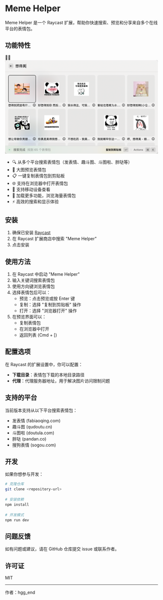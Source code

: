 # Meme Helper

Meme Helper 是一个 Raycast 扩展，帮助你快速搜索、预览和分享来自多个在线平台的表情包。

## 功能特性

🔞🔞
![](./assets/demo.png)

- 🔍 从多个平台搜索表情包（发表情、趣斗图、斗图啦、胖哒等）
- 👀 大图预览表情包
- 📋 一键复制表情包到剪贴板
- 🌐 支持在浏览器中打开表情包
- 📱 支持移动设备查看
- 🔄 加载更多功能，浏览海量表情包
- ⚡ 高效的搜索和显示体验

## 安装

1. 确保已安装 [Raycast](https://raycast.com/)
2. 在 Raycast 扩展商店中搜索 "Meme Helper"
3. 点击安装

## 使用方法

1. 在 Raycast 中启动 "Meme Helper"
2. 输入关键词搜索表情包
3. 使用方向键浏览表情包
4. 选择表情包后可以：
   - 预览：点击预览或按 Enter 键
   - 复制：选择 "复制到剪贴板" 操作
   - 打开：选择 "浏览器打开" 操作
5. 在预览界面可以：
   - 复制表情包
   - 在浏览器中打开
   - 返回列表 (Cmd + [)

## 配置选项

在 Raycast 的扩展设置中，你可以配置：

- **下载目录**：表情包下载的本地目录路径
- **代理**：代理服务器地址，用于解决图片访问限制问题

## 支持的平台

当前版本支持从以下平台搜索表情包：

- 发表情 (fabiaoqing.com)
- 趣斗图 (qudoutu.cn)
- 斗图啦 (doutula.com)
- 胖哒 (pandan.co)
- 搜狗表情 (sogou.com)

## 开发

如果你想参与开发：

```bash
# 克隆仓库
git clone <repository-url>

# 安装依赖
npm install

# 开发模式
npm run dev
```

## 问题反馈

如有问题或建议，请在 GitHub 仓库提交 issue 或联系作者。

## 许可证

MIT

---

作者：hgg_end
